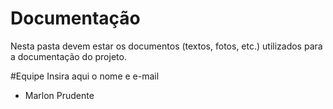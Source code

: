 # Documentação
Nesta pasta devem estar os documentos (textos, fotos, etc.) utilizados para a documentação do projeto.

#Equipe
Insira aqui o nome e e-mail

* Marlon Prudente <marlonoliveira at alunos.utfpr.edu.br>
